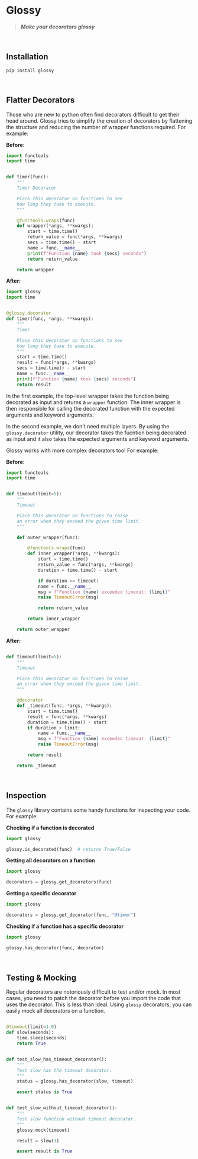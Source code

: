 # Glossy

>  _**Make your decorators glossy**_


<br/>

## Installation

```
pip install glossy
```


<br/>

## Flatter Decorators

Those who are new to python often find decorators difficult to get their head around. Glossy tries to simplify the creation of decorators by flattening the structure and reducing the number of wrapper functions required. For example:

**Before:**

```python
import functools
import time


def timer(func):
    """
    Timer Decorator

    Place this decorator on functions to see
    how long they take to execute.
    """

    @functools.wraps(func)
    def wrapper(*args, **kwargs):
        start = time.time()
        return_value = func(*args, **kwargs)
        secs = time.time() - start
        name = func.__name__
        print(f"Function {name} took {secs} seconds")
        return return_value

    return wrapper
```

**After:**

```python
import glossy
import time


@glossy.decorator
def timer(func, *args, **kwargs):
    """
    Timer

    Place this decorator on functions to see
    how long they take to execute.
    """
    start = time.time()
    result = func(*args, **kwargs)
    secs = time.time() - start
    name = func.__name__
    print(f"Function {name} took {secs} seconds")
    return result
```

In the first example, the top-level wrapper takes the function being decorated as input and returns a `wrapper` function. The inner wrapper is then responsible for calling the decorated function with the expected arguments and keyword arguments.

In the second example, we don't need multiple layers. By using the `glossy.decorator` utility, our decorator takes the fucntion being decorated as input and it also takes the expected arguments and keyword arguments.

Glossy works with more complex decorators too!  For example:

**Before:**

```python
import functools
import time


def timeout(limit=5):
    """
    Timeout

    Place this decorator on functions to raise
    an error when they exceed the given time limit.
    """

    def outer_wrapper(func):

        @functools.wraps(func)
        def inner_wrapper(*args, **kwargs):
            start = time.time()
            return_value = func(*args, **kwargs)
            duration = time.time() - start

            if duration >= timeout:
            name = func.__name__
            msg = f"Function {name} exceeded timeout: {limit}"
            raise TimeoutError(msg)

            return return_value

        return inner_wrapper

    return outer_wrapper
```

**After:**

```python

def timeout(limit=5):
    """
    Timeout

    Place this decorator on functions to raise
    an error when they exceed the given time limit.
    """

    @decorator
    def _timeout(func, *args, **kwargs):
        start = time.time()
        result = func(*args, **kwargs)
        duration = time.time() - start
        if duration > limit:
            name = func.__name__
            msg = f"Function {name} exceeded timeout: {limit}"
            raise TimeoutError(msg)

        return result

    return _timeout
```


<br/>

## Inspection

The `glossy` library contains some handy functions for inspecting your code. For example:

**Checking if a function is decorated**

```python
import glossy

glossy.is_decorated(func)  # returns True/False
```

**Getting all decorators on a function**

```python
import glossy

decorators = glossy.get_decorators(func)
```

**Getting a specific decorator**

```python
import glossy

decorators = glossy.get_decorator(func, "@timer")
```

**Checking if a function has a specific decorator**

```python
import glossy

glossy.has_decorator(func, decorator)
```

<br/>

## Testing & Mocking

Regular decorators are notoriously difficult to test and/or mock. In most cases, you need to patch the decorator before you import the code that uses the decorator. This is less than ideal. Using `glossy` decorators, you can easily mock all decorators on a function.

```python

@timeout(limit=1.0)
def slow(seconds):
    time.sleep(seconds)
    return True


def test_slow_has_timeout_decorator():
    """
    Test slow has the timeout decorator.
    """
    status = glossy.has_decorator(slow, timeout)

    assert status is True


def test_slow_without_timeout_decorator():
    """
    Test slow function without timeout decorator.
    """
    glossy.mock(timeout)

    result = slow(3)

    assert result is True

```
